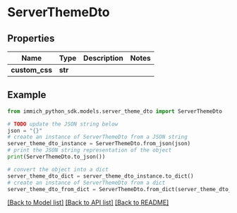 # ServerThemeDto


## Properties

Name | Type | Description | Notes
------------ | ------------- | ------------- | -------------
**custom_css** | **str** |  | 

## Example

```python
from immich_python_sdk.models.server_theme_dto import ServerThemeDto

# TODO update the JSON string below
json = "{}"
# create an instance of ServerThemeDto from a JSON string
server_theme_dto_instance = ServerThemeDto.from_json(json)
# print the JSON string representation of the object
print(ServerThemeDto.to_json())

# convert the object into a dict
server_theme_dto_dict = server_theme_dto_instance.to_dict()
# create an instance of ServerThemeDto from a dict
server_theme_dto_from_dict = ServerThemeDto.from_dict(server_theme_dto_dict)
```
[[Back to Model list]](../README.md#documentation-for-models) [[Back to API list]](../README.md#documentation-for-api-endpoints) [[Back to README]](../README.md)


